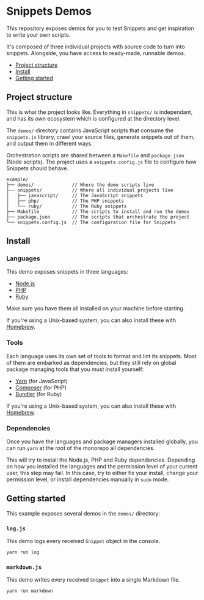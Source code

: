 # Snippets Demos<!-- omit in toc -->

This repository exposes demos for you to test Snippets and get inspiration to write your own scripts.

It's composed of three individual projects with source code to turn into snippets. Alongside, you have access to ready-made, runnable demos.

- [Project structure](#project-structure)
- [Install](#install)
- [Getting started](#getting-started)

## Project structure

This is what the project looks like. Everything in `snippets/` is independant, and has its own ecosystem which is configured at the directory level.

The `demos/` directory contains JavaScript scripts that consume the `snippets.js` library, crawl your source files, generate snippets out of them, and output them in different ways.

Orchestration scripts are shared between a `Makefile` and `package.json` (Node scripts). The project uses a `snippets.config.js` file to configure how Snippets should behave.

```
example/
├── demos/              // Where the demo scripts live
├── snippets/           // Where all individual projects live
│   ├── javascript/     // The JavaScript snippets
│   ├── php/            // The PHP snippets
│   └── ruby/           // The Ruby snippets
├── Makefile            // The scripts to install and run the demos
├── package.json        // The scripts that orchestrate the project
└── snippets.config.js  // The configuration file for Snippets
```

## Install

### Languages<!-- omit in toc -->

This demo exposes snippets in three languages:

- [Node.js](https://nodejs.org/en/download/)
- [PHP](https://www.php.net/manual/install.php)
- [Ruby](https://www.ruby-lang.org/documentation/installation/)

Make sure you have them all installed on your machine before starting.

If you're using a Unix-based system, you can also install these with [Homebrew](https://brew.sh/).

### Tools<!-- omit in toc -->

Each language uses its own set of tools to format and lint its snippets. Most of them are embarked as dependencies, but they still rely on global package managing tools that you must install yourself:

- [Yarn](https://yarnpkg.com/docs/install/) (for JavaScript)
- [Composer](https://getcomposer.org/download/) (for PHP)
- [Bundler](https://bundler.io/) (for Ruby)

If you're using a Unix-based system, you can also install these with [Homebrew](https://brew.sh/).

### Dependencies<!-- omit in toc -->

Once you have the languages and package managers installed globally, you can run `yarn` at the root of the monorepo all dependencies.

This will try to install the Node.js, PHP and Ruby dependencies. Depending on how you installed the languages and the permission level of your current user, this step may fail. In this case, try to either fix your install, change your permission level, or install dependencies manually in `sudo` mode.

## Getting started

This example exposes several demos in the `demos/` directory:

### `log.js`<!-- omit in toc -->

This demo logs every received `Snippet` object in the console.

```js
yarn run log
```

### `markdown.js`<!-- omit in toc -->

This demo writes every received `Snippet` into a single Markdown file.

```js
yarn run markdown
```
